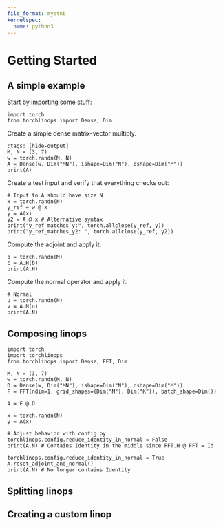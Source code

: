 ```yaml
---
file_format: mystnb
kernelspec:
  name: python3
---
```

# Getting Started

## A simple example
Start by importing some stuff:
```{code-cell} python
import torch
from torchlinops import Dense, Dim
```

Create a simple dense matrix-vector multiply.
```{code-cell} python
:tags: [hide-output]
M, N = (3, 7)
w = torch.randn(M, N)
A = Dense(w, Dim("MN"), ishape=Dim("N"), oshape=Dim("M"))
print(A)
```

Create a test input and verify that everything checks out:
```{code-cell} python
# Input to A should have size N
x = torch.randn(N)
y_ref = w @ x
y = A(x) 
y2 = A @ x # Alternative syntax
print("y_ref matches y:", torch.allclose(y_ref, y))
print("y_ref_matches_y2: ", torch.allclose(y_ref, y2))
```

Compute the adjoint and apply it:
```{code-cell} python
b = torch.randn(M)
c = A.H(b)
print(A.H)
```

Compute the normal operator and apply it:
```{code-cell} python
# Normal
u = torch.randn(N)
v = A.N(u)
print(A.N)
```

## Composing linops
```{code-cell} python
import torch
import torchlinops
from torchlinops import Dense, FFT, Dim

M, N = (3, 7)
w = torch.randn(M, N)
D = Dense(w, Dim("MN"), ishape=Dim("N"), oshape=Dim("M"))
F = FFT(ndim=1, grid_shapes=(Dim("M"), Dim("K")), batch_shape=Dim())

A = F @ D

x = torch.randn(N)
y = A(x)

```

```{code-cell} python
# Adjust behavior with config.py
torchlinops.config.reduce_identity_in_normal = False
print(A.N) # Contains Identity in the middle since FFT.H @ FFT = Id
```

```{code-cell} python
torchlinops.config.reduce_identity_in_normal = True
A.reset_adjoint_and_normal()
print(A.N) # No longer contains Identity
```

## Splitting linops

## Creating a custom linop

